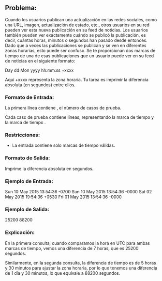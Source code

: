 ## Problema:

Cuando los usuarios publican una actualización en las redes sociales, como una URL, imagen, actualización de estado, etc., otros usuarios en su red pueden ver esta nueva publicación en su feed de noticias. Los usuarios también pueden ver exactamente cuándo se publicó la publicación, es decir, cuántas horas, minutos o segundos han pasado desde entonces. Dado que a veces las publicaciones se publican y se ven en diferentes zonas horarias, esto puede ser confuso. Se te proporcionan dos marcas de tiempo de una de esas publicaciones que un usuario puede ver en su feed de noticias en el siguiente formato:

Day dd Mon yyyy hh:mm:ss +xxxx

Aquí +xxxx representa la zona horaria. Tu tarea es imprimir la diferencia absoluta (en segundos) entre ellos.

### Formato de Entrada:

La primera línea contiene , el número de casos de prueba.

Cada caso de prueba contiene  líneas, representando la marca de tiempo  y la marca de tiempo .

### Restricciones:

- La entrada contiene solo marcas de tiempo válidas.

### Formato de Salida:

Imprime la diferencia absoluta  en segundos.

### Ejemplo de Entrada:

Sun 10 May 2015 13:54:36 -0700
Sun 10 May 2015 13:54:36 -0000
Sat 02 May 2015 19:54:36 +0530
Fri 01 May 2015 13:54:36 -0000


### Ejemplo de Salida:

25200
88200

### Explicación:

En la primera consulta, cuando comparamos la hora en UTC para ambas marcas de tiempo, vemos una diferencia de 7 horas, que es 25200 segundos.

Similarmente, en la segunda consulta, la diferencia de tiempo es de 5 horas y 30 minutos para ajustar la zona horaria, por lo que tenemos una diferencia de 1 día y 30 minutos, lo que equivale a 88200 segundos.

